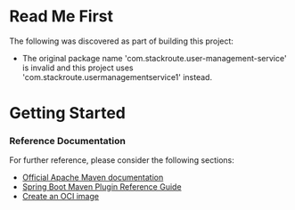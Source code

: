 # Read Me First
The following was discovered as part of building this project:

* The original package name 'com.stackroute.user-management-service' is invalid and this project uses 'com.stackroute.usermanagementservice1' instead.

# Getting Started

### Reference Documentation
For further reference, please consider the following sections:

* [Official Apache Maven documentation](https://maven.apache.org/guides/index.html)
* [Spring Boot Maven Plugin Reference Guide](https://docs.spring.io/spring-boot/docs/2.5.0/maven-plugin/reference/html/)
* [Create an OCI image](https://docs.spring.io/spring-boot/docs/2.5.0/maven-plugin/reference/html/#build-image)

